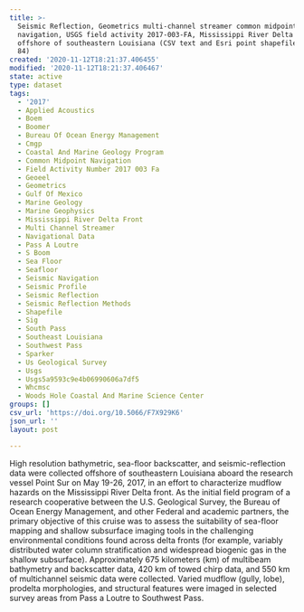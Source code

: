 ```yaml
---
title: >-
  Seismic Reflection, Geometrics multi-channel streamer common midpoint
  navigation, USGS field activity 2017-003-FA, Mississippi River Delta front
  offshore of southeastern Louisiana (CSV text and Esri point shapefile, GCS WGS
  84)
created: '2020-11-12T18:21:37.406455'
modified: '2020-11-12T18:21:37.406467'
state: active
type: dataset
tags:
  - '2017'
  - Applied Acoustics
  - Boem
  - Boomer
  - Bureau Of Ocean Energy Management
  - Cmgp
  - Coastal And Marine Geology Program
  - Common Midpoint Navigation
  - Field Activity Number 2017 003 Fa
  - Geoeel
  - Geometrics
  - Gulf Of Mexico
  - Marine Geology
  - Marine Geophysics
  - Mississippi River Delta Front
  - Multi Channel Streamer
  - Navigational Data
  - Pass A Loutre
  - S Boom
  - Sea Floor
  - Seafloor
  - Seismic Navigation
  - Seismic Profile
  - Seismic Reflection
  - Seismic Reflection Methods
  - Shapefile
  - Sig
  - South Pass
  - Southeast Louisiana
  - Southwest Pass
  - Sparker
  - Us Geological Survey
  - Usgs
  - Usgs5a9593c9e4b06990606a7df5
  - Whcmsc
  - Woods Hole Coastal And Marine Science Center
groups: []
csv_url: 'https://doi.org/10.5066/F7X929K6'
json_url: ''
layout: post

---
```

High resolution bathymetric, sea-floor backscatter, and seismic-reflection data were collected offshore of southeastern Louisiana aboard the research vessel Point Sur on May 19-26, 2017, in an effort to characterize mudflow hazards on the Mississippi River Delta front. As the initial field program of a research cooperative between the U.S. Geological Survey, the Bureau of Ocean Energy Management, and other Federal and academic partners, the primary objective of this cruise was to assess the suitability of sea-floor mapping and shallow subsurface imaging tools in the challenging environmental conditions found across delta fronts (for example, variably distributed water column stratification and widespread biogenic gas in the shallow subsurface). Approximately 675 kilometers (km) of multibeam bathymetry and backscatter data, 420 km of towed chirp data, and 550 km of multichannel seismic data were collected. Varied mudflow (gully, lobe), prodelta morphologies, and structural features were imaged in selected survey areas from Pass a Loutre to Southwest Pass.
